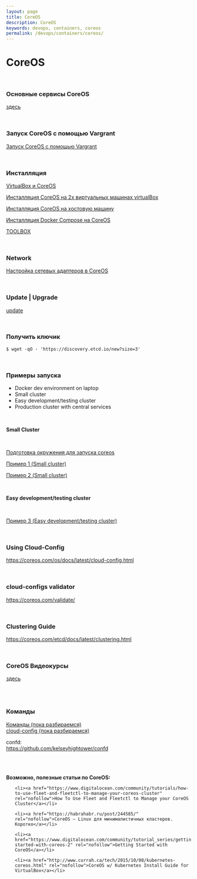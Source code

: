 ```yaml
---
layout: page
title: CoreOS
description: CoreOS
keywords: devops, containers, coreos
permalink: /devops/containers/coreos/
---
```


# CoreOS

<br/>

### Основные сервисы CoreOS

[здесь](/devops/containers/coreos/services/)

<br/>

### Запуск CoreOS с помощью Vargrant

[Запуск CoreOS с помощью Vargrant](/devops/containers/coreos/vagrant-coreos/)

<br/>

### Инсталляция

[VirtualBox и CoreOS](/devops/containers/coreos/install/virtualbox-coreos/)

[Инсталляция CoreOS на 2х виртуальных машинах virtualBox](/devops/containers/coreos/install/virtualbox-coreos-2-machines/)

[Инсталляция CoreOS на хостовую машину](/devops/containers/coreos/install/on-host-machine/)

[Инсталляция Docker Compose на CoreOS](/devops/containers/coreos/install/docker-compose/)

<!-- [Инсталляция Python на CoreOS](https://github.com/sysadm-ru/python-on-coreos/blob/master/install-python-on-coreos.sh) -->

[TOOLBOX](/devops/containers/coreos/toolbox/)

<br/>

### Network

[Настройка сетевых адаптеров в CoreOS](/devops/containers/coreos/network/)

<br/>

### Update | Upgrade

[update](/devops/containers/coreos/update/)

<br/>

### Получить ключик

    $ wget -qO - 'https://discovery.etcd.io/new?size=3'

<!-- /	#	ip	-4	addr	|	grep	inet -->

<br/>

### Примеры запуска

-   Docker dev environment on laptop
-   Small cluster
-   Easy development/testing cluster
-   Production cluster with central services

<br/>

**Small Cluster**

<br/>

[Подготовка окружения для запуска coreos](/devops/containers/coreos/example/env/)

[Пример 1 (Small cluster)](/devops/containers/coreos/example/01/)

[Пример 2 (Small cluster)](/devops/containers/coreos/example/02/)

<br/>

**Easy development/testing cluster**

<br/>

[Пример 3 (Easy development/testing cluster)](/devops/containers/coreos/example/03/)

<br/>

### Using Cloud-Config

https://coreos.com/os/docs/latest/cloud-config.html

<br/>

### cloud-configs validator

https://coreos.com/validate/

<br/>

### Clustering Guide

https://coreos.com/etcd/docs/latest/clustering.html

<br/>

### CoreOS Видеокурсы

[здесь](/devops/containers/coreos/video-courses/)

<br/>
<br/>

### Команды

[Команды (пока разбираемся)](/devops/containers/coreos/commands/)  
[cloud-config (пока разбираемся)](/devops/containers/coreos/cloud-config/)

confd:  
https://github.com/kelseyhightower/confd

<br/><br/>

**Возможно, полезные статьи по CoreOS:**

<ul>

    <li><a href="https://www.digitalocean.com/community/tutorials/how-to-use-fleet-and-fleetctl-to-manage-your-coreos-cluster" rel="nofollow">How To Use Fleet and Fleetctl to Manage your CoreOS Cluster</a></li>

    <li><a href="https://habrahabr.ru/post/244585/" rel="nofollow">CoreOS — Linux для минималистичных кластеров. Коротко</a></li>

    <li><a href="https://www.digitalocean.com/community/tutorial_series/getting-started-with-coreos-2" rel="nofollow">Getting Started with CoreOS</a></li>

    <li><a href="http://www.currah.ca/tech/2015/10/08/kubernetes-coreos.html" rel="nofollow">CoreOS w/ Kubernetes Install Guide for VirtualBox</a></li>

</ul>
